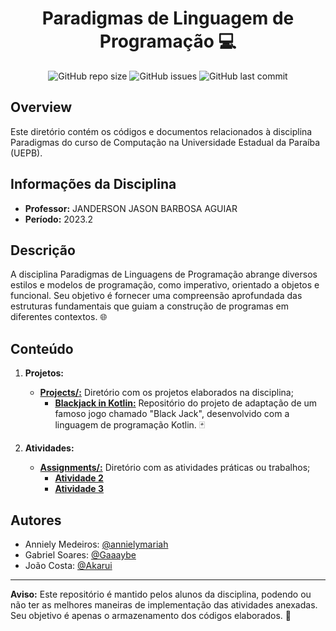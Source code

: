 <h1 align="center"> Paradigmas de Linguagem de Programação 💻 </h1>

<p align="center">
  <img alt="GitHub repo size" src="https://img.shields.io/github/repo-size/annielymariah/workspace-uepb?style=flat-square">
  <img alt="GitHub issues" src="https://img.shields.io/github/issues/annielymariah/workspace-uepb?style=flat-square">
  <img alt="GitHub last commit" src="https://img.shields.io/github/last-commit/annielymariah/workspace-uepb?style=flat-square">
</p>

## Overview

Este diretório contém os códigos e documentos relacionados à disciplina Paradigmas do curso de Computação na Universidade Estadual da Paraíba (UEPB).

## Informações da Disciplina

- **Professor:** JANDERSON JASON BARBOSA AGUIAR
- **Período:** 2023.2

## Descrição

A disciplina Paradigmas de Linguagens de Programação abrange diversos estilos e modelos de programação, como imperativo, orientado a objetos e funcional. Seu objetivo é fornecer uma compreensão aprofundada das estruturas fundamentais que guiam a construção de programas em diferentes contextos. 🌐

## Conteúdo

1. **Projetos:**
   - [**Projects/:**](projects) Diretório com os projetos elaborados na disciplina;
     - [**Blackjack in Kotlin:**](https://github.com/TheAkarui/blackjack-in-kotlin) Repositório do projeto de adaptação de um famoso jogo chamado "Black Jack", desenvolvido com a linguagem de programação Kotlin. 🃏

2. **Atividades:**
   - [**Assignments/:**](assignments) Diretório com as atividades práticas ou trabalhos;
     - [**Atividade 2**](assignments/atv2)
     - [**Atividade 3**](assignments/atv3) 

## Autores

- Anniely Medeiros: [@annielymariah](https://github.com/annielymariah)
- Gabriel Soares: [@Gaaaybe](https://github.com/Gaaaybe)
- João Costa: [@Akarui](https://github.com/Akarui)

---

**Aviso:** Este repositório é mantido pelos alunos da disciplina, podendo ou não ter as melhores maneiras de implementação das atividades anexadas. Seu objetivo é apenas o armazenamento dos códigos elaborados. 🚀